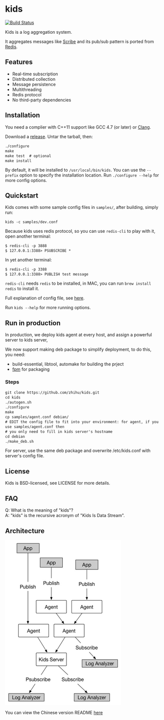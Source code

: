 # kids

[![Build Status]][Travis CI]

Kids is a log aggregation system.

It aggregates messages like [Scribe](https://github.com/facebookarchive/scribe) and its pub/sub pattern is ported from [Redis](http://redis.io/).


## Features

* Real-time subscription
* Distributed collection
* Message persistence
* Multithreading
* Redis protocol
* No third-party dependencies


## Installation

You need a complier with C++11 support like GCC 4.7 (or later) or [Clang](http://clang.llvm.org).

Download a [release](https://github.com/zhihu/kids/releases). Untar the tarball, then:

    ./configure
    make
    make test  # optional
    make install

By default, it will be installed to `/usr/local/bin/kids`.
You can use the `--prefix` option to specify the installation location.
Run `./configure --help` for more config options.


## Quickstart

Kids comes with some sample config files in `samples/`, after building, simply run:

    kids -c samples/dev.conf

Because kids uses redis protocol, so you can use `redis-cli` to play with it, open another terminal:
    
    $ redis-cli -p 3888
    $ 127.0.0.1:3388> PSUBSCRIBE *

In yet another terminal:
    
    $ redis-cli -p 3388
    $ 127.0.0.1:3388> PUBLISH test message

`redis-cli` needs `redis` to be installed, in MAC, you can run `brew install redis` to install it.

Full explanation of config file, see [here](doc/config.md).

Run `kids --help` for more running options.

## Run in production

In production, we deploy kids agent at every host, and assign a powerful server to kids server,

We now support making deb package to simplify deployment, to do this, you need:

* build-essential, libtool, automake for building the prject
* [fpm](https://github.com/jordansissel/fpm) for packaging

### Steps

    git clone https://github.com/zhihu/kids.git
    cd kids
    ./autogen.sh
    ./configure
    make
    cp samples/agent.conf debian/
    # EDIT the config file to fit into your environment: for agent, if you use samples/agent.conf then
    # you only need to fill in kids server's hostname
    cd debian
    ./make_deb.sh

For server, use the same deb package and overwrite /etc/kids.conf with server's config file.

## License

Kids is BSD-licensed, see LICENSE for more details.


## FAQ

Q: What is the meaning of "kids"?  
A: "kids" is the recursive acronym of "Kids Is Data Stream".


## Architecture

![image](doc/image/arch.jpg)

You can view the Chinese version README [here](README.zh_CN.md)


[Build Status]: https://img.shields.io/travis/zhihu/kids/master.svg?style=flat
[Travis CI]:    https://travis-ci.org/zhihu/kids
